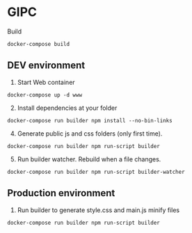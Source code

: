 # GIPC


Build
```
docker-compose build
```


## DEV environment

1. Start Web container

  ```
  docker-compose up -d www
  ```
2. Install dependencies at your folder

  ```
  docker-compose run builder npm install --no-bin-links
  ```
4. Generate public js and css folders (only first time).

  ```
  docker-compose run builder npm run-script builder
  ```

5. Run builder watcher. Rebuild when a file changes.

  ```
  docker-compose run builder npm run-script builder-watcher
  ```

## Production environment

1. Run builder to generate style.css and main.js minify files

  ```
  docker-compose run builder npm run-script builder
  ```